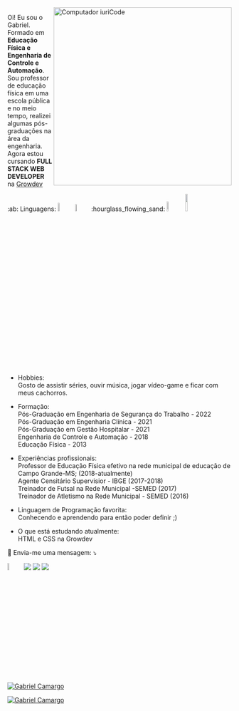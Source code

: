 <img src="https://raw.githubusercontent.com/MicaelliMedeiros/micaellimedeiros/master/image/computer-illustration.png" min-width="400px" max-width="400px" width="400px" align="right" alt="Computador iuriCode">

<p align="left"> 
  Oi! Eu sou o Gabriel.<br> 
  Formado em  <strong>Educação Física e Engenharia de Controle e Automação</strong>.<br>
  Sou professor de educação física em uma escola pública e no meio tempo, realizei algumas pós-graduações na área da engenharia.<br>
  Agora estou cursando  <strong>FULL STACK WEB DEVELOPER</strong> na <a href="https://www.growdev.com.br"> Growdev</a>
</p>

<p align="left">
  :ab: Linguagens: <img src="https://img.shields.io/badge/HTML-239120?style=for-the-badge&logo=html5&logoColor=white" width=7%/> <img src="https://img.shields.io/badge/CSS-239120?style=for-the-badge&logo=css3&logoColor=white" width=6.4% /> :hourglass_flowing_sand: <img src="https://img.shields.io/badge/React-20232A?style=for-the-badge&logo=react&logoColor=61DAFB" width=7.5%/> <img src="https://img.shields.io/badge/JavaScript-F7DF1E?style=for-the-badge&logo=javascript&logoColor=black" width=10% /> 

<p align="left">
 
- Hobbies: <br>
  Gosto de assistir séries, ouvir música, jogar vídeo-game e ficar com meus cachorros.
- Formação: <br>
  Pós-Graduação em Engenharia de Segurança do Trabalho - 2022 <br>
  Pós-Graduação em Engenharia Clínica - 2021 <br>
  Pós-Graduação em Gestão Hospitalar - 2021 <br>
  Engenharia de Controle e Automação - 2018<br>
  Educação Física - 2013<br>
- Experiências profissionais: <br>
  Professor de Educação Física efetivo na rede municipal de educação de Campo Grande-MS; (2018-atualmente) <br>
  Agente Censitário Supervisior - IBGE (2017-2018) <br>
  Treinador de Futsal na Rede Municipal -SEMED (2017) <br>
  Treinador de Atletismo na Rede Municipal - SEMED (2016) <br>
  
  
- Linguagem de Programação favorita:<br>
  Conhecendo e aprendendo para então poder definir ;)
  
- O que está estudando atualmente:<br>
  HTML e CSS na Growdev

</p>

<p align="left">
  💌 Envia-me uma mensagem: ⤵️
</p>

<p align="left">
  <a href="mailto:camargogabriel1992@gmail.com?"><img src="https://img.shields.io/badge/gmail-%23DD0031.svg?&style=for-the-badge&logo=gmail&logoColor=white" width=6.5% /></a>

  <a href="https://www.linkedin.com/in/gabriel-camargo-53031373/" alt="Linkedin">
  <img src="https://img.shields.io/badge/-Linkedin-0e76a8?style=flat-square&logo=Linkedin&logoColor=white&link=https://www.linkedin.com/in/gabriel-camargo-53031373/" /></a>

  <a href="https://wa.me/5567996274793" alt="WhatsApp">
  <img src="https://img.shields.io/badge/-WhatsApp-25d366?style=flat-square&labelColor=25d366&logo=whatsapp&logoColor=white&link=https://wa.me/5567996274793"/></a>

  <a href="https://www.instagram.com/gabriel.camargo_/" alt="Instagram">
  <img src="https://img.shields.io/badge/-Instagram-DF0174?style=flat-square&labelColor=DF0174&logo=instagram&logoColor=white&link=https://www.instagram.com/gabriel.camargo_/"/></a>
</p>  



[![Gabriel Camargo](https://github-readme-stats.vercel.app/api?username=GabrielCamargo92&theme=radical)](https://github.com/anuraghazra/github-readme-stats)

[![Gabriel Camargo](https://github-readme-stats.vercel.app/api/top-langs/?username=GabrielCamargo92&hide=html&layout=compact&theme=radical)](https://github.com/anuraghazra/github-readme-stats)

